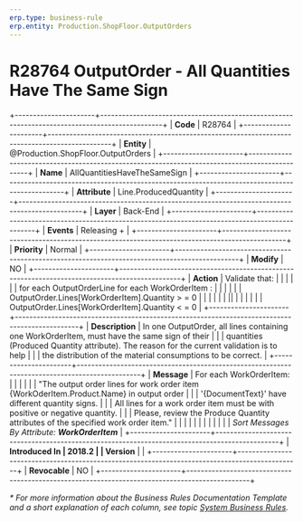 ```yaml
---
erp.type: business-rule
erp.entity: Production.ShopFloor.OutputOrders
---
```


# R28764 OutputOrder - All Quantities Have The Same Sign
+----------------------+-----------------------------------------------------------------------------------------------+
| **Code**             | R28764                                                                                        |
+----------------------+-----------------------------------------------------------------------------------------------+
| **Entity**           | @Production.ShopFloor.OutputOrders                                                            |
+----------------------+-----------------------------------------------------------------------------------------------+
| **Name**             | AllQuantitiesHaveTheSameSign                                                                  |
+----------------------+-----------------------------------------------------------------------------------------------+
| **Attribute**        | Line.ProducedQuantity                                                                         |
+----------------------+-----------------------------------------------------------------------------------------------+
| **Layer**            | Back-End                                                                                      |
+----------------------+-----------------------------------------------------------------------------------------------+
| **Events**           | Releasing +                                                                                   |
+----------------------+-----------------------------------------------------------------------------------------------+
| **Priority**         | Normal                                                                                        |
+----------------------+-----------------------------------------------------------------------------------------------+
| **Modify**           | NO                                                                                            |
+----------------------+-----------------------------------------------------------------------------------------------+
| **Action**           | Validate that:                                                                                |
|                      |                                                                                               |
|                      | for each OutputOrderLine for each WorkOrderItem :                                             |
|                      |                                                                                               |
|                      |     OutputOrder.Lines\[WorkOrderItem\].Quantity \> = 0                                        |
|                      |                                                                                               |
|                      | \|\|                                                                                          |
|                      |                                                                                               |
|                      |     OutputOrder.Lines\[WorkOrderItem\].Quantity \< = 0                                        |
+----------------------+-----------------------------------------------------------------------------------------------+
| **Description**      | In one OutputOrder, all lines containing one WorkOrderItem, must have the same sign of their  |
|                      | quantities (Produced Quantity attribute). The reason for the current validation is to help    |
|                      | the distribution of the material consumptions to be correct.                                  |
+----------------------+-----------------------------------------------------------------------------------------------+
| **Message**          | For each WorkOrderItem:                                                                       |
|                      |                                                                                               |
|                      | \"The output order lines for work order item {WorkOderItem.Product.Name} in output order      |
|                      | \'{DocumentText}\' have different quantity signs.                                             |
|                      | All lines for a work order item must be with positive or negative quantity.                   |
|                      | Please, review the Produce Quantity attributes of the specified work order item.\"            |
|                      |                                                                                               |
|                      |                                                                                               |
|                      |                                                                                               |
|                      | *Sort Messages By Attribute: **WorkOrderItem***                                               |
+----------------------+-----------------------------------------------------------------------------------------------+
| **Introduced In      | 2018.2                                                                                        |
| Version**            |                                                                                               |
+----------------------+-----------------------------------------------------------------------------------------------+
| **Revocable**        | NO                                                                                            |
+----------------------+-----------------------------------------------------------------------------------------------+

*\* For more information about the Business Rules Documentation Template and a short explanation of each column, see
topic [System Business Rules](../templates/template-description-system-business-rules.md).*
